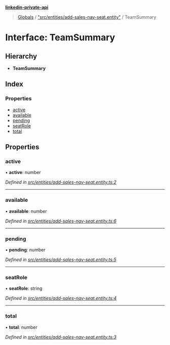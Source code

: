 **[linkedin-private-api](../README.md)**

> [Globals](../globals.md) / ["src/entities/add-sales-nav-seat.entity"](../modules/_src_entities_add_sales_nav_seat_entity_.md) / TeamSummary

# Interface: TeamSummary

## Hierarchy

* **TeamSummary**

## Index

### Properties

* [active](_src_entities_add_sales_nav_seat_entity_.teamsummary.md#active)
* [available](_src_entities_add_sales_nav_seat_entity_.teamsummary.md#available)
* [pending](_src_entities_add_sales_nav_seat_entity_.teamsummary.md#pending)
* [seatRole](_src_entities_add_sales_nav_seat_entity_.teamsummary.md#seatrole)
* [total](_src_entities_add_sales_nav_seat_entity_.teamsummary.md#total)

## Properties

### active

•  **active**: number

*Defined in [src/entities/add-sales-nav-seat.entity.ts:2](https://github.com/cosiall/linkedin-private-api/blob/e4e3ce2/src/entities/add-sales-nav-seat.entity.ts#L2)*

___

### available

•  **available**: number

*Defined in [src/entities/add-sales-nav-seat.entity.ts:6](https://github.com/cosiall/linkedin-private-api/blob/e4e3ce2/src/entities/add-sales-nav-seat.entity.ts#L6)*

___

### pending

•  **pending**: number

*Defined in [src/entities/add-sales-nav-seat.entity.ts:5](https://github.com/cosiall/linkedin-private-api/blob/e4e3ce2/src/entities/add-sales-nav-seat.entity.ts#L5)*

___

### seatRole

•  **seatRole**: string

*Defined in [src/entities/add-sales-nav-seat.entity.ts:4](https://github.com/cosiall/linkedin-private-api/blob/e4e3ce2/src/entities/add-sales-nav-seat.entity.ts#L4)*

___

### total

•  **total**: number

*Defined in [src/entities/add-sales-nav-seat.entity.ts:3](https://github.com/cosiall/linkedin-private-api/blob/e4e3ce2/src/entities/add-sales-nav-seat.entity.ts#L3)*
